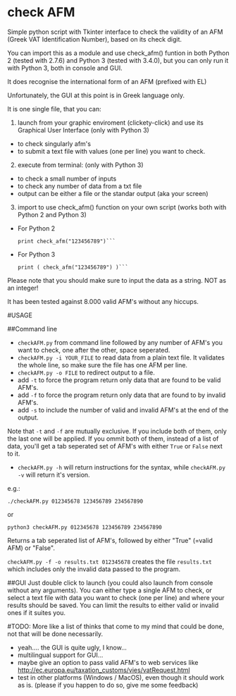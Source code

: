 # check AFM
Simple python script with Tkinter interface to check the validity of an AFM (Greek VAT Identification Number), based on its check digit.

You can import this as a module and use check_afm() funtion in both Python 2 (tested with 2.7.6) and Python 3 (tested with 3.4.0), but you can only run it with Python 3, both in console and GUI.

It does recognise the international form of an AFM (prefixed with EL)

Unfortunately, the GUI at this point is in Greek language only.

It is one single file, that you can:

1. launch from your graphic enviroment (clickety-click) and use its Graphical User Interface (only with Python 3)
  * to check singularly afm's
  * to submit a text file with values (one per line) you want to check.

2. execute from terminal: (only with Python 3)
  * to check a small number of inputs
  * to check any number of data from a txt file
  * output can be either a file or the standar output (aka your screen)

3. import to use check_afm() function on your own script (works both with Python 2 and Python 3)
  * For Python 2
    ```from checkAFM import check_afm
    print check_afm("123456789")```
  * For Python 3
    ```from checkAFM import check_afm
    print ( check_afm("123456789") )```

  Please note that you should make sure to input the data as a string. NOT as an integer!


It has been tested against 8.000 valid AFM's without any hiccups.

#USAGE

##Command line
* `checkAFM.py` from command line followed by any number of AFM's you want to check, one after the other, space seperated.
* `checkAFM.py -i YOUR_FILE` to read data from a plain text file. It validates the whole line, so make sure the file has one AFM per line.
* `checkAFM.py -o FILE` to redirect output to a file.
* add `-t` to force the program return only data that are found to be valid AFM's.
* add `-f` to force the program return only data that are found to by invalid AFM's.
* add `-s` to include the number of valid and invalid AFM's at the end of the output.

Note that `-t` and `-f` are mutually exclusive. If you include both of them, only the last one will be applied.
If you ommit both of them, instead of a list of data, you'll get a tab seperated set of AFM's with either `True` or `False` next to it.

* `checkAFM.py -h` will return instructions for the syntax, while `checkAFM.py -v` will return it's version.


e.g.: 
```
./checkAFM.py 012345678 123456789 234567890
```
or
```
python3 checkAFM.py 012345678 123456789 234567890
```

Returns a tab seperated list of AFM's, followed by either "True" (=valid AFM) or "False".

```checkAFM.py -f -o results.txt 012345678```
creates the file `results.txt` which includes only the invalid data passed to the program.

##GUI
Just double click to launch (you could also launch from console without any arguments).
You can either type a single AFM to check, or select a text file with data you want to check (one per line) and where your results should be saved. You can limit the results to either valid or invalid ones if it suites you.


#TODO:
More like a list of thinks that come to my mind that could be done, not that will be done necessarily.
* yeah.... the GUI is quite ugly, I know...
* multilingual support for GUI...
* maybe give an option to pass valid AFM's to web services like http://ec.europa.eu/taxation_customs/vies/vatRequest.html
* test in other platforms (Windows / MacOS), even though it should work as is. (please if you happen to do so, give me some feedback)